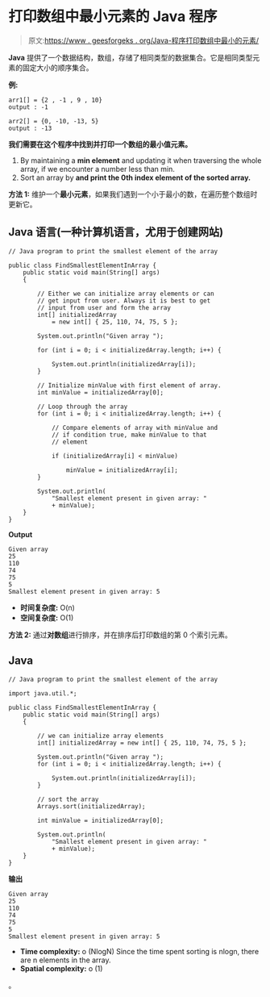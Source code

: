 # 打印数组中最小元素的 Java 程序

> 原文:[https://www . geesforgeks . org/Java-程序打印数组中最小的元素/](https://www.geeksforgeeks.org/java-program-to-print-the-smallest-element-in-an-array/)

**Java** 提供了一个数据结构，数组，存储了相同类型的数据集合。它是相同类型元素的固定大小的顺序集合。

**例:**

```
arr1[] = {2 , -1 , 9 , 10}
output : -1

arr2[] = {0, -10, -13, 5}
output : -13
```

**我们需要在这个程序中找到并打印一个数组的最小值元素。**

1.  By maintaining a **min element** and updating it when traversing the whole array, if we encounter a number less than min.
2.  Sort an array by **and print the 0th index element of the sorted array.**

**方法 1:** 维护一个**最小元素**，如果我们遇到一个小于最小的数，在遍历整个数组时更新它。

## Java 语言(一种计算机语言，尤用于创建网站)

```
// Java program to print the smallest element of the array

public class FindSmallestElementInArray {
    public static void main(String[] args)
    {

        // Either we can initialize array elements or can
        // get input from user. Always it is best to get
        // input from user and form the array
        int[] initializedArray
            = new int[] { 25, 110, 74, 75, 5 };

        System.out.println("Given array ");

        for (int i = 0; i < initializedArray.length; i++) {

            System.out.println(initializedArray[i]);
        }

        // Initialize minValue with first element of array.
        int minValue = initializedArray[0];

        // Loop through the array
        for (int i = 0; i < initializedArray.length; i++) {

            // Compare elements of array with minValue and
            // if condition true, make minValue to that
            // element

            if (initializedArray[i] < minValue)

                minValue = initializedArray[i];
        }

        System.out.println(
            "Smallest element present in given array: "
            + minValue);
    }
}
```

**Output**

```
Given array 
25
110
74
75
5
Smallest element present in given array: 5
```

*   **时间复杂度:** O(n)
*   **空间复杂度:** O(1)

**方法 2:** 通过**对数组**进行排序，并在排序后打印数组的第 0 个索引元素。

## Java

```
// Java program to print the smallest element of the array

import java.util.*;

public class FindSmallestElementInArray {
    public static void main(String[] args)
    {

        // we can initialize array elements
        int[] initializedArray = new int[] { 25, 110, 74, 75, 5 };

        System.out.println("Given array ");
        for (int i = 0; i < initializedArray.length; i++) {

            System.out.println(initializedArray[i]);
        }

        // sort the array
        Arrays.sort(initializedArray);

        int minValue = initializedArray[0];

        System.out.println(
            "Smallest element present in given array: "
            + minValue);
    }
}
```

**输出**

```
Given array 
25
110
74
75
5
Smallest element present in given array: 5
```

*   **Time complexity:** o (NlogN) Since the time spent sorting is nlogn, there are n elements in the array.
*   **Spatial complexity:** o (1)

。